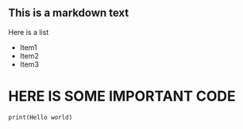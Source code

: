 ## This is a markdown text

Here is a list

-   Item1
-   Item2
-   Item3

# HERE IS SOME IMPORTANT CODE

`print(Hello world)`
